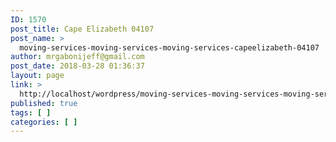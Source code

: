 ```yaml
---
ID: 1570
post_title: Cape Elizabeth 04107
post_name: >
  moving-services-moving-services-moving-services-capeelizabeth-04107
author: mrgabonijeff@gmail.com
post_date: 2018-03-28 01:36:37
layout: page
link: >
  http://localhost/wordpress/moving-services-moving-services-moving-services-capeelizabeth-04107/
published: true
tags: [ ]
categories: [ ]
---
```

